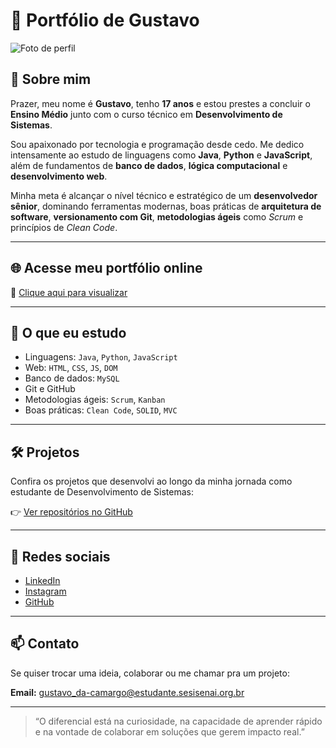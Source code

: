 # 🚀 Portfólio de Gustavo

![Foto de perfil](https://gustavosc2008.github.io/portfolio/gustavo.jpg)

## 👋 Sobre mim

Prazer, meu nome é **Gustavo**, tenho **17 anos** e estou prestes a concluir o **Ensino Médio** junto com o curso técnico em **Desenvolvimento de Sistemas**.

Sou apaixonado por tecnologia e programação desde cedo. Me dedico intensamente ao estudo de linguagens como **Java**, **Python** e **JavaScript**, além de fundamentos de **banco de dados**, **lógica computacional** e **desenvolvimento web**.

Minha meta é alcançar o nível técnico e estratégico de um **desenvolvedor sênior**, dominando ferramentas modernas, boas práticas de **arquitetura de software**, **versionamento com Git**, **metodologias ágeis** como *Scrum* e princípios de *Clean Code*.

---

## 🌐 Acesse meu portfólio online

🔗 [Clique aqui para visualizar](https://gustavosc2008.github.io/portfolio/)

---

## 🧠 O que eu estudo

- Linguagens: `Java`, `Python`, `JavaScript`
- Web: `HTML`, `CSS`, `JS`, `DOM`
- Banco de dados: `MySQL`
- Git e GitHub
- Metodologias ágeis: `Scrum`, `Kanban`
- Boas práticas: `Clean Code`, `SOLID`, `MVC`

---

## 🛠️ Projetos

Confira os projetos que desenvolvi ao longo da minha jornada como estudante de Desenvolvimento de Sistemas:

👉 [Ver repositórios no GitHub](https://github.com/gustavosc2008?tab=repositories)

---

## 🤝 Redes sociais

- [LinkedIn](https://www.linkedin.com/in/seu-usuario-aqui)
- [Instagram](https://www.instagram.com/seu-usuario-aqui)
- [GitHub](https://github.com/gustavosc2008)

---

## 📫 Contato

Se quiser trocar uma ideia, colaborar ou me chamar pra um projeto:

**Email:** gustavo_da-camargo@estudante.sesisenai.org.br

---

> “O diferencial está na curiosidade, na capacidade de aprender rápido e na vontade de colaborar em soluções que gerem impacto real.”

